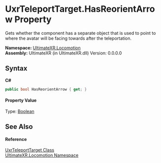 # UxrTeleportTarget.HasReorientArrow Property 
 

Gets whether the component has a separate object that is used to point to where the avatar will be facing towards after the teleportation.

**Namespace:**&nbsp;<a href="N_UltimateXR_Locomotion">UltimateXR.Locomotion</a><br />**Assembly:**&nbsp;UltimateXR (in UltimateXR.dll) Version: 0.0.0.0

## Syntax

**C#**<br />
``` C#
public bool HasReorientArrow { get; }
```


#### Property Value
Type: <a href="https://docs.microsoft.com/dotnet/api/system.boolean" target="_blank" rel="noopener noreferrer">Boolean</a>

## See Also


#### Reference
<a href="T_UltimateXR_Locomotion_UxrTeleportTarget">UxrTeleportTarget Class</a><br /><a href="N_UltimateXR_Locomotion">UltimateXR.Locomotion Namespace</a><br />